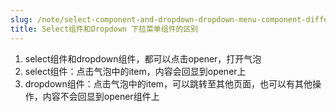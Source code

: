 ```yaml
---
slug: /note/select-component-and-dropdown-dropdown-menu-component-differences
title: Select组件和Dropdown 下拉菜单组件的区别
---
```

1. select组件和dropdown组件，都可以点击opener，打开气泡
2. select组件：点击气泡中的item，内容会回显到opener上
3. dropdown组件：点击气泡中的item，可以跳转至其他页面，也可以有其他操作，内容不会回显到opener组件上
